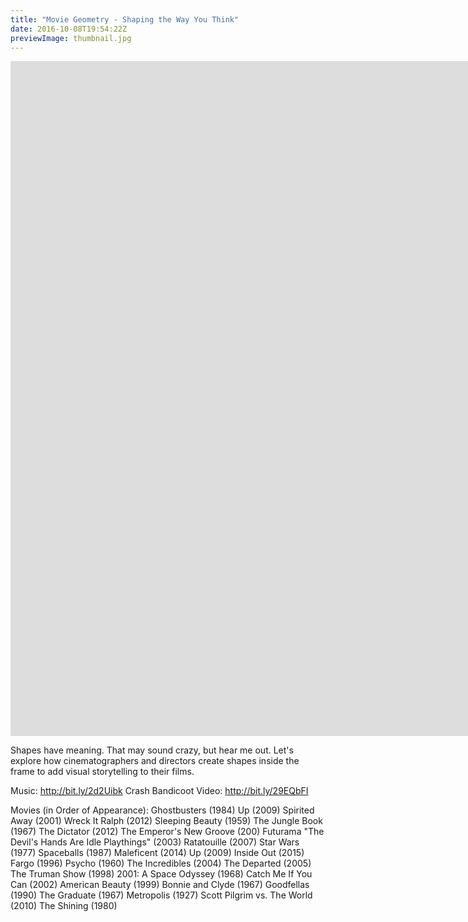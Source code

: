 ```yaml
---
title: "Movie Geometry - Shaping the Way You Think"
date: 2016-10-08T19:54:22Z
previewImage: thumbnail.jpg
---
```


<iframe width="1920" height="1080" src="https://www.youtube.com/embed/lLQJiEpCLQE" frameborder="0" allow="accelerometer; autoplay; clipboard-write; encrypted-media; gyroscope; picture-in-picture" allowfullscreen></iframe>

Shapes have meaning. That may sound crazy, but hear me out. Let's explore how cinematographers and directors create shapes inside the frame to add visual storytelling to their films.

Music: http://bit.ly/2d2Uibk
Crash Bandicoot Video: http://bit.ly/29EQbFI

Movies (in Order of Appearance):
Ghostbusters (1984)
Up (2009)
Spirited Away (2001)
Wreck It Ralph (2012)
Sleeping Beauty (1959)
The Jungle Book (1967)
The Dictator (2012)
The Emperor's New Groove (200)
Futurama "The Devil's Hands Are Idle Playthings" (2003)
Ratatouille (2007)
Star Wars (1977)
Spaceballs (1987)
Maleficent (2014)
Up (2009)
Inside Out (2015)
Fargo (1996)
Psycho (1960)
The Incredibles (2004)
The Departed (2005)
The Truman Show (1998)
2001: A Space Odyssey (1968)
Catch Me If You Can (2002)
American Beauty (1999)
Bonnie and Clyde (1967)
Goodfellas (1990)
The Graduate (1967)
Metropolis (1927)
Scott Pilgrim vs. The World (2010)
The Shining (1980)